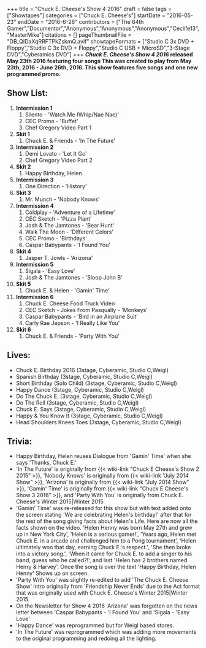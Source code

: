 +++
title = "Chuck E. Cheese's Show 4 2016"
draft = false
tags = ["Showtapes"]
categories = ["Chuck E. Cheese's"]
startDate = "2016-05-23"
endDate = "2016-6-26"
contributors = ["The 64th Gamer","Documentor","Anonymous","Anonymous","Anonymous","Ceclife13","MasterMike"]
citations = []
pageThumbnailFile = "DB_QlDaXqRRFTPkZskmQ.avif"
showtapeFormats = ["Studio C 3x DVD + Floppy","Studio C 3x DVD + Floppy","Studio C USB + MicroSD","3-Stage DVD","Cyberamics DVD"]
+++
***Chuck E. Cheese's Show 4 2016* released May 23th 2016 featuring four songs
This was created to play from May 23th, 2016 - June 26th, 2016. This show features five songs and one new programmed promo.**

## Show List:

1.  **Intermission 1**
    1.  Silento - 'Watch Me (Whip/Nae Nae)'
    2.  CEC Promo - 'Buffet'
    3.  Chef Gregory Video Part 1
2.  **Skit 1**
    1.  Chuck E. & Friends - 'In The Future'
3.  **Intermission 2**
    1.  Demi Lovato - 'Let It Go'
    2.  Chef Gregory Video Part 2
4.  **Skit 2**
    1.  Happy Birthday, Helen
5.  **Intermission 3**
    1.  One Direction - 'History'
6.  **Skit 3**
    1.  Mr. Munch - 'Nobody Knows'
7.  **Intermission 4**
    1.  Coldplay - 'Adventure of a Lifetime'
    2.  CEC Sketch - 'Pizza Plant'
    3.  Josh & The Jamtones - 'Bear Hunt'
    4.  Walk The Moon - 'Different Colors'
    5.  CEC Promo - 'Birthdays'
    6.  Caspar Babypants - 'I Found You'
8.  **Skit 4**
    1.  Jasper T. Jowls - 'Arizona'
9.  **Intermission 5**
    1.  Sigala - 'Easy Love'
    2.  Josh & The Jamtones - 'Sloop John B'
10. **Skit 5**
    1.  Chuck E. & Helen - 'Gamin' Time'
11. **Intermission 6**
    1.  Chuck E. Cheese Food Truck Video
    2.  CEC Sketch - Jokes From Pasqually - 'Monkeys'
    3.  Caspar Babypants - 'Bird in an Airplane Suit'
    4.  Carly Rae Jepson - 'I Really Like You'
12. **Skit 6**
    1.  Chuck E. & Friends - 'Party With You'

## Lives:

- Chuck E. Birthday 2016 (3stage, Cyberamic, Studio C,Weigl)
- Spanish Birthday (3stage, Cyberamic, Studio C,Weigl)
- Short Birthday (Solo Child) (3stage, Cyberamic, Studio C,Weigl)
- Happy Dance (3stage, Cyberamic, Studio C,Weigl)
- Do The Chuck E. (3stage, Cyberamic, Studio C,Weigl)
- Do The Roll (3stage, Cyberamic, Studio C,Weigl)
- Chuck E. Says (3stage, Cyberamic, Studio C,Weigl)
- Happy & You Know It (3stage, Cyberamic, Studio C,Weigl)
- Head Shoulders Knees Toes (3stage, Cyberamic, Studio C,Weigl)

## Trivia:

- Happy Birthday, Helen reuses Dialogue from 'Gamin' Time' when she says 'Thanks, Chuck E.'
- 'In The Future' is originally from {{< wiki-link "Chuck E Cheese's Show 2 2015" >}}, 'Nobody Knows' is originally from {{< wiki-link "July 2014 Show" >}}, 'Arizona' is originally from {{< wiki-link "July 2014 Show" >}}, 'Gamin' Time' is originally from {{< wiki-link "Chuck E Cheese's Show 3 2016" >}}, and 'Party With You' is originally from Chuck E. Cheese's Winter 2015|Winter 2015
- 'Gamin' Time' was re-released for this show but with text added onto the screen stating 'We are celebrating Helen's birthday!' after that for the rest of the song giving facts about Helen's Life. Here are now all the facts shown on the video. 'Helen Henny was born May 27th and grew up in New York City', 'Helen is a serious gamer!', 'Years ago, Helen met Chuck E. in a arcade and challenged him to a Pong tournament', 'Helen ultimately won that day, earning Chuck E.'s respect.', 'She then broke into a victory song.', 'When it came for Chuck E. to add a singer to his band, guess who he called?!', and last 'Helen has 2 brothers named Henry & Harvey'. Once the song is over the text 'Happy Birthday, Helen Henny' Shows up on screen.
- 'Party With You' was slightly re-edited to add 'The Chuck E. Cheese Show' intro originally from 'Friendship Never Ends' due to the Act format that was originally used with Chuck E. Cheese's Winter 2015|Winter 2015.
- On the Newsletter for Show 4 2016 'Arizona' was forgotten on the news letter between 'Caspar Babypants - 'I Found You' and 'Sigala - 'Easy Love'
- 'Happy Dance' was reprogrammed but for Weigl based stores.
- 'In The Future' was reprogrammed which was adding more movements to the original programming and redoing all the lighting.

